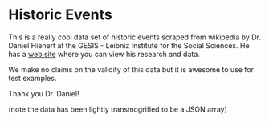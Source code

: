 # Historic Events

This is a really cool data set of historic events scraped from wikipedia by
Dr. Daniel Hienert at the GESIS - Leibniz Institute for the Social Sciences.
He has a [web site](https://www.vizgr.org/) where you can view his research
and data.

We make no claims on the validity of this data but it is awesome to use for
test examples.

Thank you Dr. Daniel!

(note the data has been lightly transmogrified to be a JSON array)